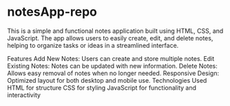 # notesApp-repo

This is a simple and functional notes application built using HTML, CSS, and JavaScript. The app allows users to easily create, edit, and delete notes, helping to organize tasks or ideas in a streamlined interface.

Features
Add New Notes: Users can create and store multiple notes.
Edit Existing Notes: Notes can be updated with new information.
Delete Notes: Allows easy removal of notes when no longer needed.
Responsive Design: Optimized layout for both desktop and mobile use.
Technologies Used
HTML for structure
CSS for styling
JavaScript for functionality and interactivity
